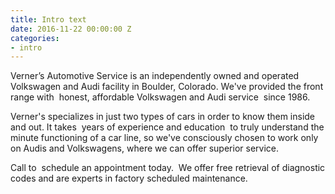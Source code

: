 ```yaml
---
title: Intro text
date: 2016-11-22 00:00:00 Z
categories:
- intro
---
```


Verner’s Automotive Service is an independently owned and operated Volkswagen and Audi facility in Boulder, Colorado. We've provided the front range with <span class="background-primary text-white">&nbsp;honest, affordable Volkswagen and Audi service&nbsp;</span> since 1986.

Verner's specializes in just two types of cars in order to know them inside and out. It takes <span class="background-primary text-white">&nbsp;years of experience and education&nbsp;</span> to truly understand the minute functioning of a car line, so we've consciously chosen to work only on Audis and Volkswagens, where we can offer superior service.

Call to <span class="background-primary text-white">&nbsp;schedule an appointment today.&nbsp;</span> We offer free retrieval of diagnostic codes and are experts in factory scheduled maintenance.